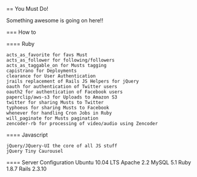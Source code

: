 == You Must Do!

Something awesome is going on here!!


=== How to

==== Ruby

    acts_as_favorite for favs Must
    acts_as_follower for following/followers
    acts_as_taggable_on for Musts tagging
    capistrano for Deployments
    clearance for User Authentication
    jrails replacement of Rails JS Helpers for jQuery
    oauth for authentication of Twitter users
    oauth2 for authentication of Facebook users
    paperclip/aws-s3 for Uploads to Amazon S3
    twitter for sharing Musts to Twitter
    typhoeus for sharing Musts to Facebook
    whenever for handling Cron Jobs in Ruby
    will_paginate for Musts pagination
    zencoder-rb for processing of video/audio using Zencoder
	
==== Javascript

    jQuery/JQuery-UI the core of all JS stuff
    jQuery Tiny Caurousel

==== Server Configuration
    Ubuntu 10.04 LTS
    Apache 2.2
    MySQL 5.1
    Ruby 1.8.7
    Rails 2.3.10